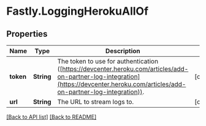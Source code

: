 # Fastly.LoggingHerokuAllOf

## Properties

Name | Type | Description | Notes
------------ | ------------- | ------------- | -------------
**token** | **String** | The token to use for authentication ([https://devcenter.heroku.com/articles/add-on-partner-log-integration](https://devcenter.heroku.com/articles/add-on-partner-log-integration)). | [optional] 
**url** | **String** | The URL to stream logs to. | [optional] 


[[Back to API list]](../../README.md#endpoints) [[Back to README]](../../README.md)
